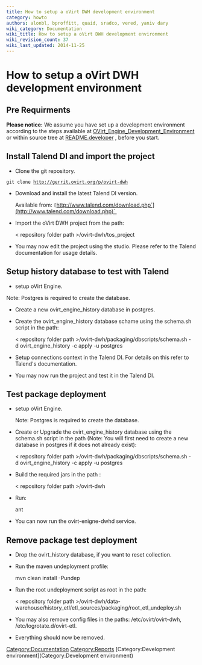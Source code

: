 ```yaml
---
title: How to setup a oVirt DWH development environment
category: howto
authors: alonbl, bproffitt, quaid, sradco, vered, yaniv dary
wiki_category: Documentation
wiki_title: How to setup a oVirt DWH development environment
wiki_revision_count: 37
wiki_last_updated: 2014-11-25
---
```


# How to setup a oVirt DWH development environment

## Pre Requirments

<b>Please notice:</b> We assume you have set up a development environment according to the steps available at [OVirt_Engine_Development_Environment](http://www.ovirt.org/OVirt_Engine_Development_Environment) or within source tree at [README.developer](http://gerrit.ovirt.org/gitweb?p=ovirt-engine.git;a=blob;f=README.developer;hb=HEAD) , before you start.

## Install Talend DI and import the project

*   Clone the git repository.

`git clone `[`http://gerrit.ovirt.org/p/ovirt-dwh`](http://gerrit.ovirt.org/p/ovirt-dwh)

*   Download and install the latest Talend DI version.

      Available from: `[`http://www.talend.com/download.php`](http://www.talend.com/download.php)` 

*   Import the oVirt DWH project from the path:

      < repository folder path >/ovirt-dwh/tos_project

*   You may now edit the project using the studio. Please refer to the Talend documentation for usage details.

## Setup history database to test with Talend

*   setup oVirt Engine.

Note: Postgres is required to create the database.

*   Create a new ovirt_engine_history database in postgres.
*   Create the ovirt_engine_history database schame using the schema.sh script in the path:

      < repository folder path >/ovirt-dwh/packaging/dbscripts/schema.sh -d ovirt_engine_history -c apply -u postgres

*   Setup connections context in the Talend DI. For details on this refer to Talend's documentation.
*   You may now run the project and test it in the Talend DI.

## Test package deployment

*   setup oVirt Engine.

      Note: Postgres is required to create the database.

*   Create or Upgrade the ovirt_engine_history database using the schema.sh script in the path (Note: You will first need to create a new database in postgres if it does not already exist):

      < repository folder path >/ovirt-dwh/packaging/dbscripts/schema.sh -d ovirt_engine_history -c apply -u postgres

*   Build the required jars in the path :

      < repository folder path >/ovirt-dwh

*   Run:

      ant

*   You can now run the ovirt-enigne-dwhd service.

## Remove package test deployment

*   Drop the ovirt_history database, if you want to reset collection.
*   Run the maven undeployment profile:

      mvn clean install -Pundep

*   Run the root undeployment script as root in the path:

      < repository folder path >/ovirt-dwh/data-warehouse/history_etl/etl_sources/packaging/root_etl_undeploy.sh

*   You may also remove config files in the paths: /etc/ovirt/ovirt-dwh, /etc/logrotate.d/ovirt-etl.
*   Everything should now be removed.

<Category:Documentation> <Category:Reports> [Category:Development environment](Category:Development environment)
